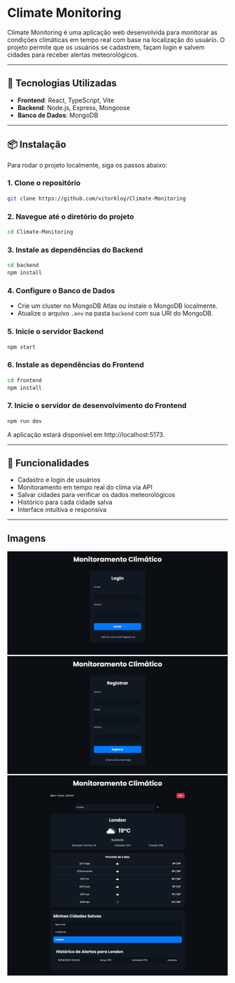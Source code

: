 # Climate Monitoring

Climate Monitoring é uma aplicação web desenvolvida para monitorar as condições climáticas em tempo real com base na localização do usuário. O projeto permite que os usuários se cadastrem, façam login e salvem cidades para receber alertas meteorológicos.

---

## 🚀 Tecnologias Utilizadas

- **Frontend**: React, TypeScript, Vite  
- **Backend**: Node.js, Express, Mongoose  
- **Banco de Dados**: MongoDB  

---

## 📦 Instalação

Para rodar o projeto localmente, siga os passos abaixo:

### 1. Clone o repositório
```bash
git clone https://github.com/vitorkloy/Climate-Monitoring
```

### 2. Navegue até o diretório do projeto
```bash
cd Climate-Monitoring
```

### 3. Instale as dependências do Backend
```bash
cd backend
npm install
```

### 4. Configure o Banco de Dados
- Crie um cluster no MongoDB Atlas ou instale o MongoDB localmente.
- Atualize o arquivo `.env` na pasta `backend` com sua URI do MongoDB.

### 5. Inicie o servidor Backend
```bash
npm start
```

### 6. Instale as dependências do Frontend
```bash
cd frontend
npm install
```

### 7. Inicie o servidor de desenvolvimento do Frontend
```bash
npm run dev
```

A aplicação estará disponível em http://localhost:5173.

---

## 🔧 Funcionalidades

- Cadastro e login de usuários
- Monitoramento em tempo real do clima via API
- Salvar cidades para verificar os dados meteorológicos
- Histórico para cada cidade salva
- Interface intuitiva e responsiva

---

## Imagens

![Interface do sistema, página de Login](https://github.com/vitorkloy/Climate-Monitoring/blob/main/images/SignIn.png)
![Interface do sistema, página de Cadastro](https://github.com/vitorkloy/Climate-Monitoring/blob/main/images/SignUp.png)
![Interface do sistema, página principal do sistema](https://github.com/vitorkloy/Climate-Monitoring/blob/main/images/Home.png)
